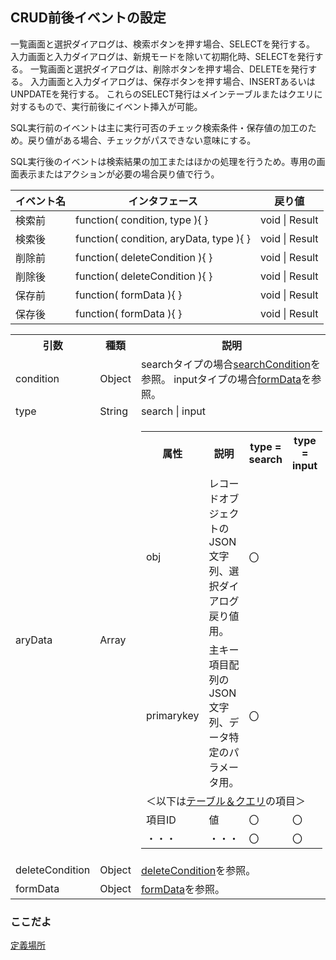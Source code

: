 ## CRUD前後イベントの設定

一覧画面と選択ダイアログは、検索ボタンを押す場合、SELECTを発行する。
入力画面と入力ダイアログは、新規モードを除いて初期化時、SELECTを発行する。
一覧画面と選択ダイアログは、削除ボタンを押す場合、DELETEを発行する。
入力画面と入力ダイアログは、保存ボタンを押す場合、INSERTあるいはUNPDATEを発行する。
これらのSELECT発行はメインテーブルまたはクエリに対するもので、実行前後にイベント挿入が可能。

SQL実行前のイベントは主に実行可否のチェック検索条件・保存値の加工のため。戻り値がある場合、チェックがパスできない意味にする。

SQL実行後のイベントは検索結果の加工またはほかの処理を行うため。専用の画面表示またはアクションが必要の場合戻り値で行う。

|イベント名|インタフェース|戻り値|
|-|-|-|
|検索前|function( condition, type ){ }|void \| Result|
|検索後|function( condition, aryData, type ){ }|void \| Result|
|削除前|function( deleteCondition ){ }|void \| Result|
|削除後|function( deleteCondition ){ }|void \| Result|
|保存前|function( formData ){ }|void \| Result|
|保存後|function( formData ){ }|void \| Result|

<table>
<tr><th>引数</th><th>種類</th><th>説明</th></tr>
<tr><td>condition</td><td>Object</td><td>
searchタイプの場合<a href="param.searchCondition.md">searchCondition</a>を参照。
inputタイプの場合<a href="param.formData.md">formData</a>を参照。
</td></tr>
<tr><td>type</td><td>String</td><td>search | input</td></tr>
<tr><td>aryData</td><td>Array</td><td>
	<table>
	<tr><th>属性</th><th>説明</th><th>type = search</th><th>type = input</th></tr>
	<tr><td>obj</td><td>レコードオブジェクトのJSON文字列、選択ダイアログ戻り値用。</td><td>〇</td><td></td></tr>
	<tr><td>primarykey</td><td>主キー項目配列のJSON文字列、データ特定のパラメータ用。</td><td>〇</td><td></td></tr>
	<tr><td colspan=4>＜以下は<a href="comm.tableQuery.md">テーブル＆クエリ</a>の項目＞</td></tr>
	<tr><td>項目ID</td><td>値</td><td>〇</td><td>〇</td></tr>
	<tr><td>・・・</td><td>・・・</td><td>〇</td><td>〇</td></tr>
	</table>

</td></tr>
<tr><td>deleteCondition</td><td>Object</td><td><a href="param.deleteCondition.md">deleteCondition</a>を参照。</td></tr>
<tr><td>formData</td><td>Object</td><td><a href="param.formData.md">formData</a>を参照。</td></tr>
</table>

### ここだよ

[定義場所](https://efwgrp.github.io/ske_image/svg/comm.beforeAfter.svg)